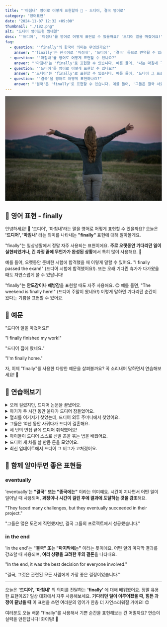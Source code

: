 ```yaml
---
title: "'마침내' 영어로 어떻게 표현할까 🎉 - 드디어, 결국 영어로"
category: "영어표현"
date: "2024-11-07 12:32 +09:00"
thumbnail: "./182.png"
alt: "드디어 영어표현 썸네일"
desc: "'드디어', '마침내'를 영어로 어떻게 표현할 수 있을까요? '드디어 일을 마쳤어요!', '드디어 집에 왔네요.' 등을 영어로 표현하는 법을 배워봅시다. 다양한 예문을 통해서 연습하고 본인의 표현으로 만들어 보세요."
faq:
  - question: "'finally'의 한국어 의미는 무엇인가요?"
    answer: "'finally'는 한국어로 '마침내', '드디어', '결국' 등으로 번역될 수 있습니다. 어떤 일이 오랜 시간 후에 이루어졌거나, 기다림 끝에 성취되었음을 나타낼 때 사용합니다."
  - question: "'마침내'를 영어로 어떻게 표현할 수 있나요?"
    answer: "'마침내'는 'finally'로 표현할 수 있습니다. 예를 들어, '나는 마침내 그 책을 다 읽었어'는 'I finally finished reading that book'으로 말할 수 있습니다."
  - question: "'드디어'를 영어로 어떻게 표현할 수 있나요?"
    answer: "'드디어'는 'finally'로 표현할 수 있습니다. 예를 들어, '드디어 그 프로젝트가 끝났어'는 'We finally completed the project'로 말할 수 있습니다."
  - question: "'결국'을 영어로 어떻게 표현하나요?"
    answer: "'결국'은 'finally'로 표현할 수 있습니다. 예를 들어, '그들은 결국 서로를 이해하게 되었어'는 'They finally came to understand each other'로 표현할 수 있습니다."
---
```


![들판에서 두팔을 뻗고 있는 여성 사진](./182-1.jpg)

## 🌟 영어 표현 - finally

안녕하세요! 👋 '드디어', '마침내'라는 말을 영어로 어떻게 표현할 수 있을까요? 오늘은 **'드디어', '마침내'** 라는 의미를 나타내는 **"finally"** 표현에 대해 알아볼게요.

"finally"는 일상생활에서 정말 자주 사용되는 표현이에요. **주로 오랫동안 기다리던 일이 실현되었거나, 긴 과정 끝에 무언가가 완성된 상황**에서 특히 많이 사용해요. 🎉

예를 들어, 오랫동안 준비한 시험에 합격했을 때 이렇게 말할 수 있어요. "I finally passed the exam!" (드디어 시험에 합격했어요!). 또는 오래 기다린 휴가가 다가왔을 때도 자연스럽게 쓸 수 있답니다!

"finally"는 **안도감이나 해방감**을 표현할 때도 자주 사용해요. 😌 예를 들면, "The weekend is finally here!" (드디어 주말이 왔네요!) 이렇게 말하면 기다리던 순간이 왔다는 기쁨을 표현할 수 있어요.

<script async src="https://pagead2.googlesyndication.com/pagead/js/adsbygoogle.js?client=ca-pub-1465612013356152"
     crossorigin="anonymous"></script>
<!-- engple-horizontal-ad -->

<div 
  data-inline-banner="🎉 새해에는 스픽 AI와 함께 영어 공부하자" 
  data-inline-banner-subtext="설날 특별 할인으로 60%할인 + 추가 7만원 할인! (~2/3)" 
  data-inline-banner-link="https://app.usespeak.com/kr-ko/sale/kr-affiliate-special/?ref=engple-inline"
  data-inline-banner-caption="해당 링크를 통해 구매시 일정액의 수수료를 지급받습니다.">
</div>

## 📖 예문

"드디어 일을 마쳤어요!"

"I finally finished my work!"

"드디어 집에 왔네요."

"I'm finally home."

자, 이제 "finally"를 사용한 다양한 예문을 살펴볼까요? 꼭 소리내어 말하면서 연습해보세요! 🚀

## 💬 연습해보기

<details>
<summary>오래 걸렸지만, 드디어 논문을 끝냈어요.</summary>
<span>It <a href="/blog/in-english/010.take-a-while/">took forever</a>, but I finally finished my thesis.</span>
</details>

<details>
<summary>아기가 두 시간 동안 울다가 드디어 잠들었어요.</summary>
<span>The baby finally fell asleep after crying for <a href="/blog/in-english/050.n-days-straight/">two hours straight</a>.</span>
</details>

<details>
<summary>열쇠를 여기저기 찾았는데, 드디어 외투 주머니에서 찾았어요.</summary>
<span>I've been looking everywhere for my keys, and I finally found them in my coat pocket.</span>
</details>

<details>
<summary>그들은 10년 동안 사귀다가 드디어 결혼해요.</summary>
<span>They're finally getting married after dating for ten years.</span>
</details>

<details>
<summary>세 번의 면접 끝에 드디어 취직했어요!</summary>
<span>After three interviews, I finally got the job!</span>
</details>

<details>
<summary>아이들이 드디어 스스로 신발 끈을 묶는 법을 배웠어요.</summary>
<span>The kids finally <a href="/blog/in-english/245.learn/">learned</a> how to tie their shoes by themselves.</span>
</details>

<details>
<summary>드디어 새 차를 살 만큼 돈을 모았어요.</summary>
<span>I finally saved enough money to buy a new car.</span>
</details>
<details>
<summary>최신 업데이트에서 드디어 그 버그가 고쳐졌어요.</summary>
<span>They finally fixed that bug in the latest update.</span>
</details>

## 🤝 함께 알아두면 좋은 표현들

### eventually

'eventually'는 **"결국" 또는 "종국에는"** 이라는 의미예요. 시간이 지나면서 어떤 일이 일어날 때 사용되며, **과정이나 시간이 걸린 후에 결과에 도달하는 것을 강조**해요.

"They faced many challenges, but they eventually succeeded in their project."

"그들은 많은 도전에 직면했지만, 결국 그들의 프로젝트에서 성공했습니다."

### in the end

'in the end'는 **"결국" 또는 "마지막에는"** 이라는 뜻이에요. 어떤 일의 마지막 결과를 강조할 때 사용되며, **여러 상황을 고려한 후의 결론**을 나타내요.

"In the end, it was the best decision for everyone involved."

"결국, 그것은 관련된 모든 사람에게 가장 좋은 결정이었습니다."

---

오늘은 **'드디어', '마침내'** 의 의미를 전달하는 **'finally'** 에 대해 배워봤어요. 정말 유용한 표현이죠? 일상 대화에서 자주 사용해보세요. **기다리던 일이 이루어졌을 때, 힘든 과정이 끝났을 때** 이 표현을 쓰면 여러분의 영어가 한층 더 자연스러워질 거예요! 😉

여러분도 오늘 배운 "finally"를 사용해서 기쁜 순간을 표현해보는 건 어떨까요? 연습이 실력을 만든답니다! 화이팅! 💪
